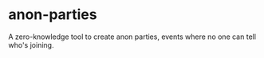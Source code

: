 # anon-parties
A zero-knowledge tool to create anon parties, events where no one can tell who's joining.

